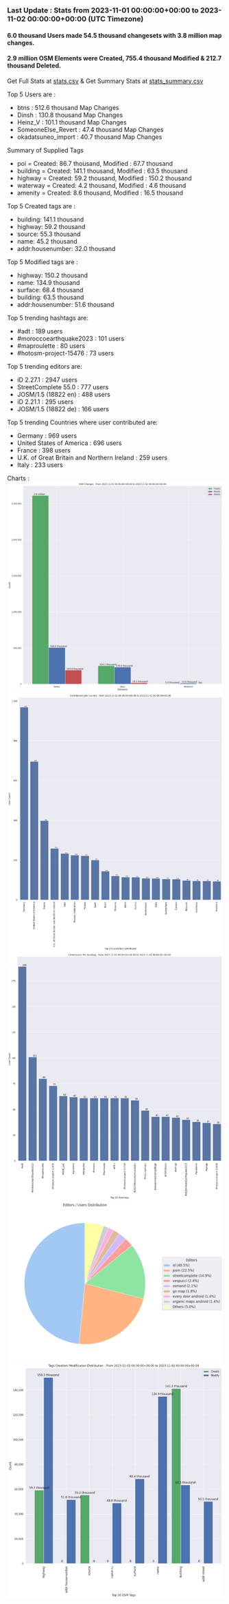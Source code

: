 ### Last Update : Stats from 2023-11-01 00:00:00+00:00 to 2023-11-02 00:00:00+00:00 (UTC Timezone)

#### 6.0 thousand Users made 54.5 thousand changesets with 3.8 million map changes.
#### 2.9 million OSM Elements were Created, 755.4 thousand Modified & 212.7 thousand Deleted.
Get Full Stats at [stats.csv](/stats/Global/Daily/stats.csv)
 & Get Summary Stats at [stats_summary.csv](/stats/Global/Daily/stats_summary.csv)

Top 5 Users are : 
- btns : 512.6 thousand Map Changes
- Dinsh : 130.8 thousand Map Changes
- Heinz_V : 101.1 thousand Map Changes
- SomeoneElse_Revert : 47.4 thousand Map Changes
- okadatsuneo_import : 40.7 thousand Map Changes

Summary of Supplied Tags
- poi = Created: 86.7 thousand, Modified : 67.7 thousand
- building = Created: 141.1 thousand, Modified : 63.5 thousand
- highway = Created: 59.2 thousand, Modified : 150.2 thousand
- waterway = Created: 4.2 thousand, Modified : 4.6 thousand
- amenity = Created: 8.6 thousand, Modified : 16.5 thousand


Top 5 Created tags are :
- building: 141.1 thousand
- highway: 59.2 thousand
- source: 55.3 thousand
- name: 45.2 thousand
- addr:housenumber: 32.0 thousand


Top 5 Modified tags are :
- highway: 150.2 thousand
- name: 134.9 thousand
- surface: 68.4 thousand
- building: 63.5 thousand
- addr:housenumber: 51.6 thousand


Top 5 trending hashtags are:
- #adt : 189 users
- #moroccoearthquake2023 : 101 users
- #maproulette : 80 users
- #hotosm-project-15476 : 73 users


Top 5 trending editors are:
- iD 2.27.1 : 2947 users
- StreetComplete 55.0 : 777 users
- JOSM/1.5 (18822 en) : 488 users
- iD 2.21.1 : 295 users
- JOSM/1.5 (18822 de) : 166 users


Top 5 trending Countries where user contributed are:
- Germany : 969 users
- United States of America : 696 users
- France : 398 users
- U.K. of Great Britain and Northern Ireland : 259 users
- Italy : 233 users


 Charts : 
![Alt text](./stats_osm_changes.png) 
![Alt text](./stats_users_per_country.png) 
![Alt text](./stats_users_per_hashtag.png) 
![Alt text](./stats_editors_pie_chart.png) 
![Alt text](./stats_tags.png) 
